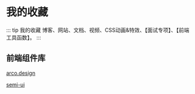 # 我的收藏

::: tip 我的收藏
博客、网站、文档、视频、CSS动画&特效、【面试专项】、【前端工具函数】。
:::

## 前端组件库

[arco.design](https://arco.design/)

[semi-ui](http://semi.design/zh-CN/start/getting-started)


